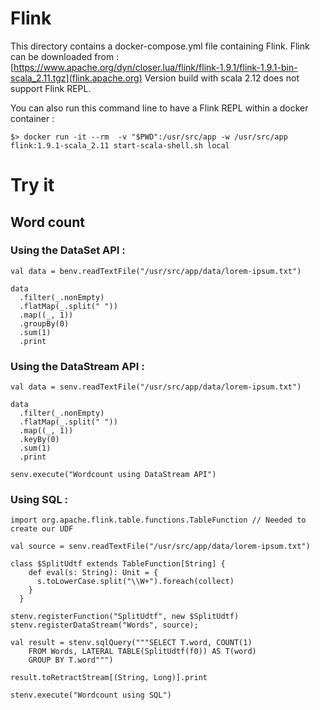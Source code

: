 # Flink

This directory contains a docker-compose.yml file containing Flink.
Flink can be downloaded from : [https://www.apache.org/dyn/closer.lua/flink/flink-1.9.1/flink-1.9.1-bin-scala_2.11.tgz](flink.apache.org)
Version build with scala 2.12 does not support Flink REPL.

You can also run this command line to have a Flink REPL within a docker container :

```
$> docker run -it --rm  -v "$PWD":/usr/src/app -w /usr/src/app flink:1.9.1-scala_2.11 start-scala-shell.sh local
```

# Try it

## Word count

### Using the DataSet API :

```
val data = benv.readTextFile("/usr/src/app/data/lorem-ipsum.txt")

data
  .filter(_.nonEmpty)
  .flatMap(_.split(" "))
  .map((_, 1))
  .groupBy(0)
  .sum(1)
  .print

```

### Using the DataStream API :

```
val data = senv.readTextFile("/usr/src/app/data/lorem-ipsum.txt")

data
  .filter(_.nonEmpty)
  .flatMap(_.split(" "))
  .map((_, 1))
  .keyBy(0)
  .sum(1)
  .print

senv.execute("Wordcount using DataStream API")

```

### Using SQL :

```
import org.apache.flink.table.functions.TableFunction // Needed to create our UDF

val source = senv.readTextFile("/usr/src/app/data/lorem-ipsum.txt")

class $SplitUdtf extends TableFunction[String] {
    def eval(s: String): Unit = {
      s.toLowerCase.split("\\W+").foreach(collect)
    }
  }

stenv.registerFunction("SplitUdtf", new $SplitUdtf)
stenv.registerDataStream("Words", source);

val result = stenv.sqlQuery("""SELECT T.word, COUNT(1)
    FROM Words, LATERAL TABLE(SplitUdtf(f0)) AS T(word)
    GROUP BY T.word""")

result.toRetractStream[(String, Long)].print

stenv.execute("Wordcount using SQL")
```
